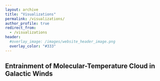```yaml
---
layout: archive
title: "Visualizations"
permalink: /visualizations/
author_profile: true
redirect_from:
  - /visualizations
header:
  #overlay_image: /images/website_header_image.png
  overlay_color: "#333"
---
```


## Entrainment of Molecular-Temperature Cloud in Galactic Winds
